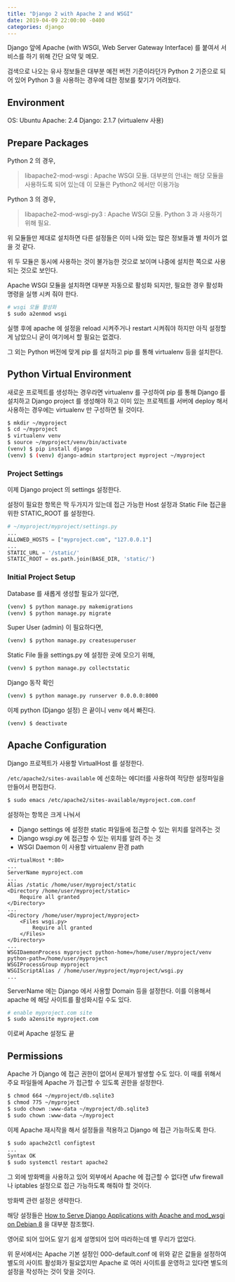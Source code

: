 ```yaml
---
title: "Django 2 with Apache 2 and WSGI"
date: 2019-04-09 22:00:00 -0400
categories: django
---
```

Django 앞에 Apache (with WSGI, Web Server Gateway Interface) 를 붙여서 서비스를 하기 위해 간단 요약 및 메모.

검색으로 나오는 유사 정보들은 대부분 예전 버전 기준이라던가 Python 2 기준으로 되어 있어 Python 3 을 사용하는 경우에 대한 정보를 찾기가 어려웠다.

## Environment
OS: Ubuntu
Apache: 2.4
Django: 2.1.7 (virtualenv 사용)

## Prepare Packages
Python 2 의 경우,
> libapache2-mod-wsgi : Apache WSGI 모듈. 대부분의 안내는 해당 모듈을 사용하도록 되어 있는데 이 모듈은 Python2 에서만 이용가능

Python 3 의 경우,
> libapache2-mod-wsgi-py3 : Apache WSGI 모듈. Python 3 과 사용하기 위해 필요.

위 모듈들만 제대로 설치하면 다른 설정들은 이미 나와 있는 많은 정보들과 별 차이가 없을 것 같다.

위 두 모듈은 동시에 사용하는 것이 불가능한 것으로 보이며 나중에 설치한 쪽으로 사용되는 것으로 보인다.

Apache WSGI 모듈을 설치하면 대부분 자동으로 활성화 되지만, 필요한 경우 활성화 명령을 실행 시켜 줘야 한다.

``` bash
# wsgi 모듈 활성화
$ sudo a2enmod wsgi
```

실행 후에 apache 에 설정을 reload 시켜주거나 restart 시켜줘야 하지만 아직 설정할게 남았으니 굳이 여기에서 할 필요는 없겠다.

그 외는 Python 버전에 맞게 pip 를 설치하고 pip 를 통해 virtualenv 등을 설치한다.

## Python Virtual Environment
새로운 프로젝트를 생성하는 경우라면 virtualenv 를 구성하여 pip 를 통해 Django 를 설치하고 Django project 를 생성해야 하고
이미 있는 프로젝트를 서버에 deploy 해서 사용하는 경우에는 virtualenv 만 구성하면 될 것이다.

``` bash
$ mkdir ~/myproject
$ cd ~/myproject
$ virtualenv venv
$ source ~/myproject/venv/bin/activate
(venv) $ pip install django
(venv) $ (venv) django-admin startproject myproject ~/myproject
```

### Project Settings
이제 Django project 의 settings 설정한다.

설정이 필요한 항목은 딱 두가지가 있는데 접근 가능한 Host 설정과 Static File 접근을 위한 STATIC_ROOT 를 설정한다.

``` python
# ~/myproject/myproject/settings.py
...
ALLOWED_HOSTS = ["myproject.com", "127.0.0.1"]
...
STATIC_URL = '/static/'
STATIC_ROOT = os.path.join(BASE_DIR, 'static/')
```

### Initial Project Setup
Database 를 새롭게 생성할 필요가 있다면,

``` bash
(venv) $ python manage.py makemigrations
(venv) $ python manage.py migrate
```

Super User (admin) 이 필요하다면,

``` bash
(venv) $ python manage.py createsuperuser 
```

Static File 들을 settings.py 에 설정한 곳에 모으기 위해,

``` bash
(venv) $ python manage.py collectstatic
```

Django 동작 확인

``` bash
(venv) $ python manage.py runserver 0.0.0.0:8000
```

이제 python (Django 설정) 은 끝이니 venv 에서 빠진다.

``` bash
(venv) $ deactivate
```

## Apache Configuration
Django 프로젝트가 사용할 VirtualHost 를 설정한다.

`/etc/apache2/sites-available` 에 선호하는 에디터를 사용하여 적당한 설정파일을 만들어서 편집한다. 

``` bash
$ sudo emacs /etc/apache2/sites-available/myproject.com.conf
```

설정하는 항목은 크게 나눠서
* Django settings 에 설정한 static 파일들에 접근할 수 있는 위치를 알려주는 것
* Django wsgi.py 에 접근할 수 있는 위치를 알려 주는 것
* WSGI Daemon 이 사용할 virtualenv 환경 path

```
<VirtualHost *:80>
...
ServerName myproject.com
...
Alias /static /home/user/myproject/static
<Directory /home/user/myproject/static>
    Require all granted
</Directory>
...
<Directory /home/user/myproject/myproject>
    <Files wsgi.py>
        Require all granted
    </Files>
</Directory>
...
WSGIDaemonProcess myproject python-home=/home/user/myproject/venv python-path=/home/user/myproject
WSGIProcessGroup myproject
WSGIScriptAlias / /home/user/myproject/myproject/wsgi.py
...
```

ServerName 에는 Django 에서 사용할 Domain 등을 설정한다.
이를 이용해서 apache 에 해당 사이트를 활성화시킬 수도 있다.

``` bash
# enable myproject.com site
$ sudo a2ensite myproject.com
```

이로써 Apache 설정도 끝

## Permissions
Apache 가 Django 에 접근 권한이 없어서 문제가 발생할 수도 있다.
이 때를 위해서 주요 파일들에 Apache 가 접근할 수 있도록 권한을 설정한다.

``` bash
$ chmod 664 ~/myproject/db.sqlite3
$ chmod 775 ~/myproject
$ sudo chown :www-data ~/myproject/db.sqlite3
$ sudo chown :www-data ~/myproject
```

이제 Apache 재시작을 해서 설정들을 적용하고 Django 에 접근 가능하도록 한다.

``` bash
$ sudo apache2ctl configtest
...
Syntax OK
$ sudo systemctl restart apache2
```

그 외에 방화벽을 사용하고 있어 외부에서 Apache 에 접근할 수 없다면 ufw firewall 나 iptables 설정으로 접근 가능하도록 해줘야 할 것이다.

방화벽 관련 설정은 생략한다.

해당 설정들은 [How to Serve Django Applications with Apache and mod_wsgi on Debian 8](https://www.digitalocean.com/community/tutorials/how-to-serve-django-applications-with-apache-and-mod_wsgi-on-debian-8) 을 대부분 참조했다.

영어로 되어 있어도 알기 쉽게 설명되어 있어 따라하는데 별 무리가 없었다.

위 문서에서는 Apache 기본 설정인 000-default.conf 에 위와 같은 값들을 설정하여 별도의 사이트 활성화가 필요없지만 Apache 로 여러 사이트를 운영하고 있다면 별도의 설정을 작성하는 것이 맞을 것이다.
